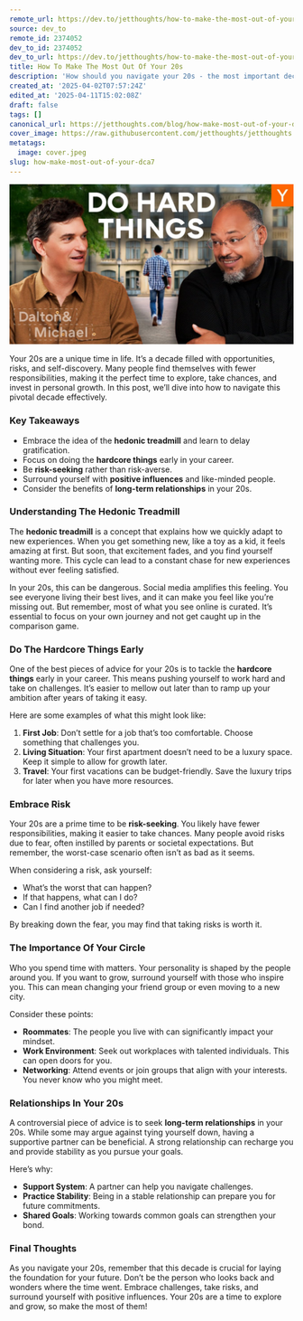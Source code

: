 ```yaml
---
remote_url: https://dev.to/jetthoughts/how-to-make-the-most-out-of-your-20s-2em1
source: dev_to
remote_id: 2374052
dev_to_id: 2374052
dev_to_url: https://dev.to/jetthoughts/how-to-make-the-most-out-of-your-20s-2em1
title: How To Make The Most Out Of Your 20s
description: 'How should you navigate your 20s - the most important decade in your life? For many people, it’s an age with fewer responsibilities: no kids, no mortgage, no restrictions. And so it’s actually the best possible time to go hardcore: to take risks, invest in yourself, and surround yourself with like-minded people.'
created_at: '2025-04-02T07:57:24Z'
edited_at: '2025-04-11T15:02:08Z'
draft: false
tags: []
canonical_url: https://jetthoughts.com/blog/how-make-most-out-of-your-dca7/
cover_image: https://raw.githubusercontent.com/jetthoughts/jetthoughts.github.io/master/content/blog/how-make-most-out-of-your-dca7/cover.jpeg
metatags:
  image: cover.jpeg
slug: how-make-most-out-of-your-dca7
---
```

[![How To Make The Most Out Of Your 20s](file_0.jpg)](https://www.youtube.com/watch?v=H_XMqRhLhic)

Your 20s are a unique time in life. It’s a decade filled with opportunities, risks, and self-discovery. Many people find themselves with fewer responsibilities, making it the perfect time to explore, take chances, and invest in personal growth. In this post, we’ll dive into how to navigate this pivotal decade effectively.

### Key Takeaways

*   Embrace the idea of the **hedonic treadmill** and learn to delay gratification.
*   Focus on doing the **hardcore things** early in your career.
*   Be **risk-seeking** rather than risk-averse.
*   Surround yourself with **positive influences** and like-minded people.
*   Consider the benefits of **long-term relationships** in your 20s.

### Understanding The Hedonic Treadmill

The **hedonic treadmill** is a concept that explains how we quickly adapt to new experiences. When you get something new, like a toy as a kid, it feels amazing at first. But soon, that excitement fades, and you find yourself wanting more. This cycle can lead to a constant chase for new experiences without ever feeling satisfied.

In your 20s, this can be dangerous. Social media amplifies this feeling. You see everyone living their best lives, and it can make you feel like you’re missing out. But remember, most of what you see online is curated. It’s essential to focus on your own journey and not get caught up in the comparison game.

### Do The Hardcore Things Early

One of the best pieces of advice for your 20s is to tackle the **hardcore things** early in your career. This means pushing yourself to work hard and take on challenges. It’s easier to mellow out later than to ramp up your ambition after years of taking it easy.

Here are some examples of what this might look like:

1.  **First Job**: Don’t settle for a job that’s too comfortable. Choose something that challenges you.
2.  **Living Situation**: Your first apartment doesn’t need to be a luxury space. Keep it simple to allow for growth later.
3.  **Travel**: Your first vacations can be budget-friendly. Save the luxury trips for later when you have more resources.

### Embrace Risk

Your 20s are a prime time to be **risk-seeking**. You likely have fewer responsibilities, making it easier to take chances. Many people avoid risks due to fear, often instilled by parents or societal expectations. But remember, the worst-case scenario often isn’t as bad as it seems.

When considering a risk, ask yourself:

*   What’s the worst that can happen?
*   If that happens, what can I do?
*   Can I find another job if needed?

By breaking down the fear, you may find that taking risks is worth it.

### The Importance Of Your Circle

Who you spend time with matters. Your personality is shaped by the people around you. If you want to grow, surround yourself with those who inspire you. This can mean changing your friend group or even moving to a new city.

Consider these points:

*   **Roommates**: The people you live with can significantly impact your mindset.
*   **Work Environment**: Seek out workplaces with talented individuals. This can open doors for you.
*   **Networking**: Attend events or join groups that align with your interests. You never know who you might meet.

### Relationships In Your 20s

A controversial piece of advice is to seek **long-term relationships** in your 20s. While some may argue against tying yourself down, having a supportive partner can be beneficial. A strong relationship can recharge you and provide stability as you pursue your goals.

Here’s why:

*   **Support System**: A partner can help you navigate challenges.
*   **Practice Stability**: Being in a stable relationship can prepare you for future commitments.
*   **Shared Goals**: Working towards common goals can strengthen your bond.

### Final Thoughts

As you navigate your 20s, remember that this decade is crucial for laying the foundation for your future. Don’t be the person who looks back and wonders where the time went. Embrace challenges, take risks, and surround yourself with positive influences. Your 20s are a time to explore and grow, so make the most of them!
